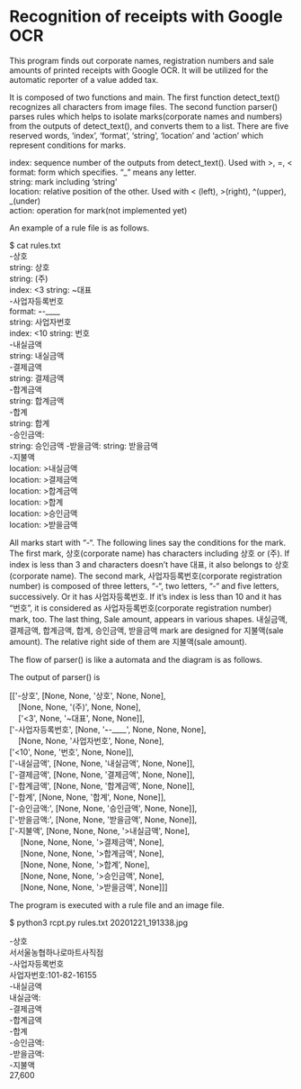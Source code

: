 # Recognition of receipts with Google OCR

This program finds out corporate names, registration numbers and sale amounts of printed receipts with Google OCR. It will be utilized for the automatic reporter of a value added tax. 

It is composed of two functions and main. The first function detect_text() recognizes all characters from image files.  The second function parser() parses rules which helps to isolate marks(corporate names and numbers) from the outputs of detect_text(), and converts them to a list.  There are five reserved words, ‘index’, ‘format’, ‘string’, ‘location’ and ‘action’ which represent conditions for marks.  


index: sequence number of the outputs from detect_text().  Used with >, =, <   
format: form which specifies. “_” means any letter.   
string: mark including ‘string’  
location: relative position of the other.  Used with < (left), >(right), ^(upper), _(under)  
action: operation for mark(not implemented yet)  

An example of a rule file is as follows.  


$ cat rules.txt  
-상호  
string: 상호  
string: (주)  
index: <3 string: ~대표  
-사업자등록번호  
format: ___-__-_____  
string: 사업자번호  
index: <10 string: 번호  
-내실금액  
string: 내실금액   
-결제금액  
string: 결제금액  
-합계금액  
string: 합계금액  
-합계  
string: 합계  
-승인금액:  
string: 승인금액
-받을금액:
string: 받을금액  
-지불액  
location: >내실금액  
location: >결제금액  
location: >합계금액  
location: >합계  
location: >승인금액  
location: >받을금액   

All marks start with “-“.  The following lines say the conditions for the mark. The first mark, 상호(corporate name) has characters including 상호 or (주).  If index is less than 3 and characters doesn’t have 대표, it also belongs to 상호(corporate name). The second mark,  사업자등록번호(corporate registration number) is composed of three letters, “-“, two letters, “-“ and five letters, successively. Or it has 사업자등록번호. If it’s index is less than 10 and it has “번호”,  it is considered as 사업자등록번호(corporate registration number) mark, too.  The last thing, Sale amount, appears in various shapes.  내실금액, 결제금액, 합계금액, 합계, 승인금액, 받을금액 mark are designed for 지불액(sale amount).  The relative right side of them are 지불액(sale amount). 


The flow of parser() is like a automata and the diagram is as follows. 
 
The output of parser() is   

[['-상호', [None, None, '상호', None, None],   
&nbsp;&nbsp;&nbsp;&nbsp;[None, None, '(주)', None, None],   
&nbsp;&nbsp;&nbsp;&nbsp;['<3', None, '~대표', None, None]],   
['-사업자등록번호', [None, '___-__-_____', None, None, None],   
&nbsp;&nbsp;&nbsp;&nbsp;[None, None, '사업자번호', None, None],   
['<10', None, '번호', None, None]],   
['-내실금액', [None, None, '내실금액', None, None]],   
['-결제금액', [None, None, '결제금액', None, None]],   
['-합계금액', [None, None, '합계금액', None, None]],   
['-합계', [None, None, '합계', None, None]],   
['-승인금액:', [None, None, '승인금액', None, None]],   
['-받을금액:', [None, None, '받을금액', None, None]],   
['-지불액', [None, None, None, '>내실금액', None],   
&nbsp;&nbsp;&nbsp;&nbsp;   [None, None, None, '>결제금액', None],  
&nbsp;&nbsp;&nbsp;&nbsp;   [None, None, None, '>합계금액', None],  
&nbsp;&nbsp;&nbsp;&nbsp;   [None, None, None, '>합계', None],   
&nbsp;&nbsp;&nbsp;&nbsp;   [None, None, None, '>승인금액', None],   
&nbsp;&nbsp;&nbsp;&nbsp;   [None, None, None, '>받을금액', None]]]  

The program is executed with a rule file and an image file. 

$ python3 rcpt.py rules.txt 20201221_191338.jpg
   
 -상호  
서서울농협하나로마트사직점  
-사업자등록번호  
사업자번호:101-82-16155  
-내실금액  
내실금액:  
-결제금액  
-합계금액  
-합계  
-승인금액:  
-받을금액:  
-지불액  
27,600  
